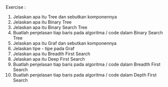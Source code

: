 Exercise :
1. Jelaskan apa itu Tree dan sebutkan komponennya
2. Jelaskan apa itu Binary Tree
3. Jelaskan apa itu Binary Search Tree
4. Buatlah penjelasan tiap baris pada algoritma / code dalam Binary Search Tree
5. Jelaskan apa itu Graf dan sebutkan komponennya
6. Jelaskan tipe - tipe pada Graf
7. Jelaskan apa itu Breadth First Search
8. Jelaskan apa itu Deep First Search
9. Buatlah penjelasan tiap baris pada algoritma / code dalam Breadth First Search
10. Buatlah penjelasan tiap baris pada algoritma / code dalam Depth First Search
